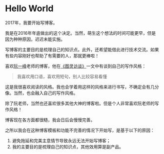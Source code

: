 # [](#header-1) Hello World

2017年，我要开始写博客。

我是在2016年年底做出的这个决定。当然，萌生这个想法的时间可能更早，但是因为种种原因，迟迟未能实施。

写博客的主要目的是梳理自己的知识点。此外，还希望能借此进行技术交流。如果有些内容刚好也帮助了有需要的人，那就更棒啦！

喜欢[阮一峰](http://www.ruanyifeng.com)老师的博客，他在[《图灵访谈》](http://www.ruanyifeng.com/blog/2015/02/turing-interview.html)一文中有谈到自己的写作风格：

> 我喜欢用口语，喜欢用短句，别人比较容易看懂

这是我很喜欢阅读的风格。我也会学着用这样的风格来进行书写，不确定会有几分像。当然，也会融入自己的写作风格。

除了阮老师，当然也还喜欢很多其他大神的博客啦。但是个人非常喜欢阮老师的写作风格！

博客现在各方面都很糙，我会日后会慢慢完善。

之所以我会在这种博客模板和功能不完善的情况下开始写，是基于以下的原因：

1. 避免拖延和完美主意情节导致永远无法开始写博客；
2. 我的主要目的是梳理自己的知识点，其他效用算是副产品。